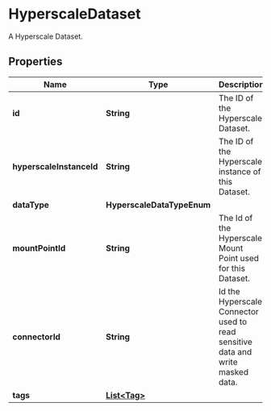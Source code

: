 

# HyperscaleDataset

A Hyperscale Dataset.

## Properties

Name | Type | Description | Notes
------------ | ------------- | ------------- | -------------
**id** | **String** | The ID of the Hyperscale Dataset. |  [optional]
**hyperscaleInstanceId** | **String** | The ID of the Hyperscale instance of this Dataset. |  [optional]
**dataType** | **HyperscaleDataTypeEnum** |  |  [optional]
**mountPointId** | **String** | The Id of the Hyperscale Mount Point used for this Dataset. |  [optional]
**connectorId** | **String** | Id the Hyperscale Connector used to read sensitive data and write masked data. |  [optional]
**tags** | [**List&lt;Tag&gt;**](Tag.md) |  |  [optional]



